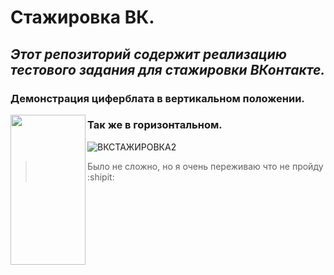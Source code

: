 # **Стажировка ВК.**
## *Этот репозиторий содержит реализацию тестового задания для стажировки ВКонтакте.*
### Демонстрация циферблата в вертикальном положении.

<a href="url"><img src=https://github.com/FreyllaR/smart_clock/assets/91470277/e7907d4e-4d69-45fc-aa83-3cdd26ce361a align="left" height="240" width="120" ></a>

### Так же в горизонтальном.

![ВКСТАЖИРОВКА2](https://github.com/FreyllaR/smart_clock/assets/91470277/93036916-1c45-421c-8af7-47fbfb3813d7)

> Было не сложно, но я очень переживаю что не пройду :shipit:
